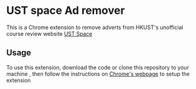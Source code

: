 # UST space Ad remover
This is a Chrome extension to remove adverts from HKUST's unofficial course review website [UST Space](https://ust.space)

## Usage
To use this extension, download the code or clone this repository to your machine , then follow the instructions on [Chrome's webpage](https://developer.chrome.com/docs/extensions/get-started/tutorial/hello-world) to setup the extension
